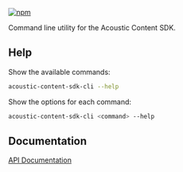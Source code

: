 [![npm](https://img.shields.io/npm/v/@acoustic-content-sdk/cli.svg?style=flat-square)](https://www.npmjs.com/package/@acoustic-content-sdk/cli)

Command line utility for the Acoustic Content SDK.

## Help

Show the available commands:

```bash
acoustic-content-sdk-cli --help
```

Show the options for each command:

```bash
acoustic-content-sdk-cli <command> --help
```

## Documentation

[API Documentation](./markdown/cli.md)
